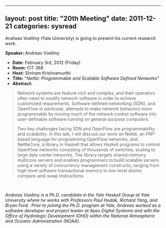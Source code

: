 
---
layout: post
title: "20th Meeting"
date: 2011-12-21
categories: sysread
---

Andreas Voellmy (Yale University) is going to present his current research work.

<strong>Speaker: </strong>Andreas Voellmy
<ul>
	<li><strong>Date:</strong> February 3rd, 2012 (Friday)</li>
	<li><strong>Room: </strong>CIT 368</li>
	<li><strong>Host:</strong> Shriram Krishnamurthi</li>
	<li><strong>Title:</strong> "<em>Nettle: Programmable and Scalable Software Defined Networks</em>"</li>
	<li><strong>Abstract:</strong></li>
</ul>
<blockquote>Network systems are feature-rich and complex, and their operators often
need to modify network software in order to achieve customized
requirements. Software-defined networking (SDN), and OpenFlow in
particular, attempts to make network behaviors more programmable by
moving much of the network control software into user-definable software
running on general-purpose computers.

Two key challenges facing SDN and OpenFlow are programmability and
scalability. In this talk, I will discuss our work on Nettle, an
FRP-based language for programming OpenFlow networks, and NettleCore, a
library in Haskell that allows Haskell programs to control OpenFlow
networks consisting of thousands of switches, scaling to large data
center networks. The library targets shared-memory multicore servers and
enables programmers to build scalable servers using a variety of
concurrency management constructs, ranging from high-level software
transactional memory to low-level atomic compare-and-swap instructions.</blockquote>
&nbsp;

<em>Andreas Voellmy is a Ph.D. candidate in the Yale Haskell Group at</em>
<em>Yale University where he works with Professors Paul Hudak, Richard Yang,</em>
<em>and Bryan Ford.  Prior to joining the Ph.D. program at Yale, Andreas</em>
<em>worked as a software developer and project leader at Apex Digital</em>
<em>Systems and with the Office of Hydrologic Development (OHD) within the</em>
<em>National Atmospheric and Oceanic Administration (NOAA).</em>
